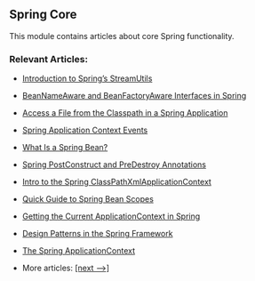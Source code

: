 ## Spring Core

This module contains articles about core Spring functionality.

### Relevant Articles:

- [Introduction to Spring’s StreamUtils](https://www.baeldung.com/spring-stream-utils)
- [BeanNameAware and BeanFactoryAware Interfaces in Spring](https://www.baeldung.com/spring-bean-name-factory-aware)
- [Access a File from the Classpath in a Spring Application](https://www.baeldung.com/spring-classpath-file-access)
- [Spring Application Context Events](https://www.baeldung.com/spring-context-events)
- [What Is a Spring Bean?](https://www.baeldung.com/spring-bean)
- [Spring PostConstruct and PreDestroy Annotations](https://www.baeldung.com/spring-postconstruct-predestroy)
- [Intro to the Spring ClassPathXmlApplicationContext](http://www.baeldung.com/spring-classpathxmlapplicationcontext)
- [Quick Guide to Spring Bean Scopes](http://www.baeldung.com/spring-bean-scopes)
- [Getting the Current ApplicationContext in Spring](https://www.baeldung.com/spring-get-current-applicationcontext)
- [Design Patterns in the Spring Framework](https://www.baeldung.com/spring-framework-design-patterns)
- [The Spring ApplicationContext](https://www.baeldung.com/spring-application-context)

- More articles: [[next -->]](../spring-core-2)

